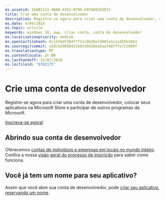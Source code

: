 ```yaml
---
ms.assetid: 16AB1111-4BA8-4352-B796-E97AA9243E31
title: Crie uma conta de desenvolvedor
description: Registre-se agora para criar uma conta de desenvolvedor, colocar seus aplicativos na Microsoft Store e participar de outros programas da Microsoft.
ms.date: 4/04/2018
ms.topic: article
keywords: windows 10, uwp, criar conta, conta de desenvolvedor
ms.localizationpriority: medium
ms.openlocfilehash: 6c15f6df30477f11c8b20afd08fa1c1cd55b34b3
ms.sourcegitcommit: a3dc929858415b933943bba5aa7487ffa721899f
ms.translationtype: MT
ms.contentlocale: pt-BR
ms.lasthandoff: 12/07/2018
ms.locfileid: "8782175"
---
```

# <a name="create-a-developer-account"></a>Crie uma conta de desenvolvedor

Registre-se agora para criar uma conta de desenvolvedor, colocar seus aplicativos na Microsoft Store e participar de outros programas da Microsoft.

[Inscreva-se agora!](http://go.microsoft.com/fwlink/p/?LinkId=615100)

## <a name="opening-your-developer-account"></a>Abrindo sua conta de desenvolvedor

Oferecemos [contas de indivíduos e empresas em locais no mundo inteiro](../publish/account-types-locations-and-fees.md). Confira a nossa [visão geral do processo de inscrição](../publish/opening-a-developer-account.md) para saber como funciona.

## <a name="have-a-name-for-your-app"></a>Você já tem um nome para seu aplicativo?

Assim que você abre sua conta de desenvolvedor, pode [criar seu aplicativo, reservando um nome](https://msdn.microsoft.com/library/windows/apps/JJ657967).

